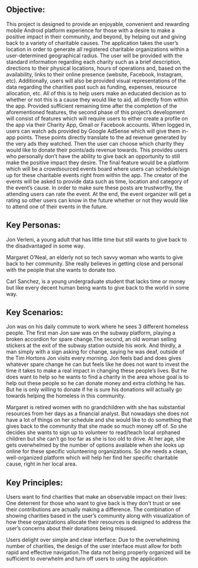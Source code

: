 ## Objective:

This project is designed to provide an enjoyable, convenient and rewarding mobile Android platform experience for those with a desire to make a positive impact in their community, and beyond, by helping out and giving back to a variety of charitable causes. The application takes the user’s location in order to generate all registered charitable organizations within a user-determined geographical radius. The user will be provided with the standard information regarding each charity such as a brief description, directions to their physical locations, hours of operations and, based on the availability, links to their online presence (website, Facebook, Instagram, etc). Additionally, users will also be provided visual representations of the data regarding the charities past such as funding, expenses, resource allocation, etc. All of this is to help users make an educated decision as to whether or not this is a cause they would like to aid, all directly from within the app. Provided sufficient remaining time after the completion of the aforementioned features, the second phase of this project’s development will consist of features which will require users to either create a profile on the app via their Charity App, Gmail or Facebook accounts. When logged in, users can watch ads provided by Google AdSense which will give them in-app points. These points directly translate to the ad revenue generated by the very ads they watched. Then the user can choose which charity they would like to donate their points/ads revenue towards. This provides users who personally don’t have the ability to give back an opportunity to still make the positive impact they desire. The final feature would be a platform which will be a crowdsourced events board where users can schedule/sign up for these charitable events right from within the app. The creator of the events will be asked to provide data such as time, location and category of the event’s cause. In order to make sure these posts are trustworthy, the attending users can rate the event. At the end, the event organizer will get a rating so other users can know in the future whether or not they would like to attend one of their events in the future.


## Key Personas:

Jon Verleni, a young adult that has little time but still wants to give back to the disadvantaged in some way.

Margaret O'Neal, an elderly not so tech savvy woman who wants to give back to her community. She really believes in getting close and personal with the people that she wants to donate too.

Carl Sanchez, is a young undergraduate student that lacks time or money but like every decent human being wants to give back to the world in some way.


## Key Scenarios:

Jon was on his daily commute to work where he sees 3 different homeless people. The first man Jon saw was on the subway platform, playing a broken accordion for spare change.The second, an old woman selling stickers at the exit of the subway station outside his work. And thirdly, a man simply with a sign asking for change, saying he was deaf, outside of the Tim Hortons Jon visits every morning. Jon feels bad and does gives whatever spare change he can but feels like he does not want to invest the time it takes to make a real impact in changing these people’s lives. But he does want to help so he wants to find a charity in the area whose goal is to help out these people so he can donate money and extra clothing he has. But he is only willing to donate if he is sure his donations will actually go towards helping the homeless in this community.

Margaret is retired women with no grandchildren with she has substantial resources from her days as a financial analyst. But nowadays she does not have a lot of things on her schedule and she would like to do something that gives back to the community that she made so much money off of. So she decides she wants to sign up to volunteer to read/teach local orphaned children but she can’t go too far as she is too old to drive. At her age, she gets overwhelmed by the number of options available when she looks up online for these specific volunteering organizations. So she needs a clean, well-organized platform which will help her find her specific charitable cause, right in her local area.


## Key Principles:

Users want to find charities that make an observable impact on their lives: One deterrent for those who want to give back is they don’t trust or see their contributions are actually making a difference. The combination of showing charities based in the user’s community along with visualization of how these organizations allocate their resources is designed to address the user’s concerns about their donations being misused.

Users delight over simple and clear interface: Due to the overwhelming number of charities, the design of the user interface must allow for both rapid and effective navigation.The data not being properly organized will be sufficient to overwhelm and turn off users to using the application.
